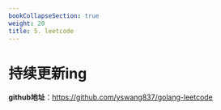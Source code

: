 ```yaml
---
bookCollapseSection: true
weight: 20
title: 5. leetcode
---
```

# 持续更新ing

**github地址**：https://github.com/yswang837/golang-leetcode